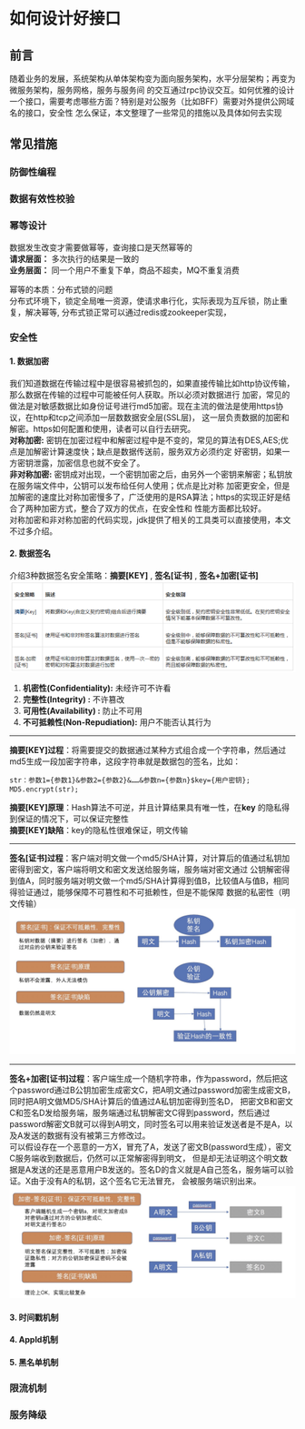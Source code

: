 # 如何设计好接口
## 前言

随着业务的发展，系统架构从单体架构变为面向服务架构，水平分层架构；再变为微服务架构，服务网格，服务与服务间
的交互通过rpc协议交互。如何优雅的设计一个接口，需要考虑哪些方面？特别是对公服务（比如BFF）需要对外提供公网域名的接口，安全性
怎么保证，本文整理了一些常见的措施以及具体如何去实现
 
 
## 常见措施
### 防御性编程
### 数据有效性校验
### 幂等设计
 
数据发生改变才需要做幂等，查询接口是天然幂等的<br>
**请求层面：** 多次执行的结果是一致的<br>
**业务层面：** 同一个用户不重复下单，商品不超卖，MQ不重复消费

幂等的本质：分布式锁的问题<br>
分布式环境下，锁定全局唯一资源，使请求串行化，实际表现为互斥锁，防止重复，解决幂等,
分布式锁正常可以通过redis或zookeeper实现，
 
### 安全性
#### 1. 数据加密

我们知道数据在传输过程中是很容易被抓包的，如果直接传输比如http协议传输，那么数据在传输的过程中可能被任何人获取。所以必须对数据进行
加密，常见的做法是对敏感数据比如身份证号进行md5加密。现在主流的做法是使用https协议，在http和tcp之间添加一层数数据安全层(SSL层)，
这一层负责数据的加密和解密。https如何配置和使用，读者可以自行去研究。<br>
**对称加密:** 密钥在加密过程中和解密过程中是不变的，常见的算法有DES,AES;优点是加解密计算速度快；缺点是数据传送前，服务双方必须约定
好密钥，如果一方密钥泄露，加密信息也就不安全了。<br>
**非对称加密:** 密钥成对出现，一个密钥加密之后，由另外一个密钥来解密；私钥放在服务端文件中，公钥可以发布给任何人使用；优点是比对称
加密更安全，但是加解密的速度比对称加密慢多了，广泛使用的是RSA算法；https的实现正好是结合了两种加密方式，整合了双方的优点，在安全性和
性能方面都比较好。<br>
对称加密和非对称加密的代码实现，jdk提供了相关的工具类可以直接使用，本文不过多介绍。<br>

#### 2. 数据签名

介绍3种数据签名安全策略：**摘要[KEY]** , **签名[证书]** , **签名+加密[证书]** <br>
![](如何设计好接口.resources/安全策略级别.png)
1. **机密性(Confidentiality):** 未经许可不许看
2. **完整性(Integrity) :** 不许篡改
3. **可用性(Availability) :** 防止不可用
4. **不可抵赖性(Non-Repudiation):** 用户不能否认其行为

***
**摘要[KEY]过程**：将需要提交的数据通过某种方式组合成一个字符串，然后通过md5生成一段加密字符串，这段字符串就是数据包的签名，比如：<br>
```
str：参数1={参数1}&参数2={参数2}&……&参数n={参数n}$key={用户密钥};
MD5.encrypt(str);
```
**摘要[KEY]原理**：Hash算法不可逆，并且计算结果具有唯一性，在**key** 的隐私得到保证的情况下，可以保证完整性<br>
**摘要[KEY]缺陷**：key的隐私性很难保证，明文传输
  
***
**签名[证书]过程**：客户端对明文做一个md5/SHA计算，对计算后的值通过私钥加密得到密文，客户端将明文和密文发送给服务端，服务端对密文通过
公钥解密得到值A，同时服务端对明文做一个md5/SHA计算得到值B，比较值A与值B，相同得验证通过，能够保障不可篡性和不可抵赖性，但是不能保障
数据的私密性（明文传输）
![](如何设计好接口.resources/签名.jpeg)

***
**签名+加密[证书]过程**：客户端生成一个随机字符串，作为password，然后把这个password通过B公钥加密生成密文C，把A明文通过password加密生成密文B，
同时把A明文做MD5/SHA计算后的值通过A私钥加密得到签名D， 把密文B和密文C和签名D发给服务端，服务端通过私钥解密文C得到password，然后通过
password解密文B就可以得到A明文，同时签名可以用来验证发送者是不是A，以及A发送的数据有没有被第三方修改过。<br>
可以假设存在一个恶意的一方X，冒充了A，发送了密文B(password生成），密文C服务端收到数据后，仍然可以正常解密得到明文，
但是却无法证明这个明文数据是A发送的还是恶意用户B发送的。签名D的含义就是A自己签名，服务端可以验证。X由于没有A的私钥，这个签名它无法冒充，
会被服务端识别出来。
![](如何设计好接口.resources/加密-签名.jpeg)

#### 3. 时间戳机制
#### 4. AppId机制
#### 5. 黑名单机制

### 限流机制

### 服务降级
